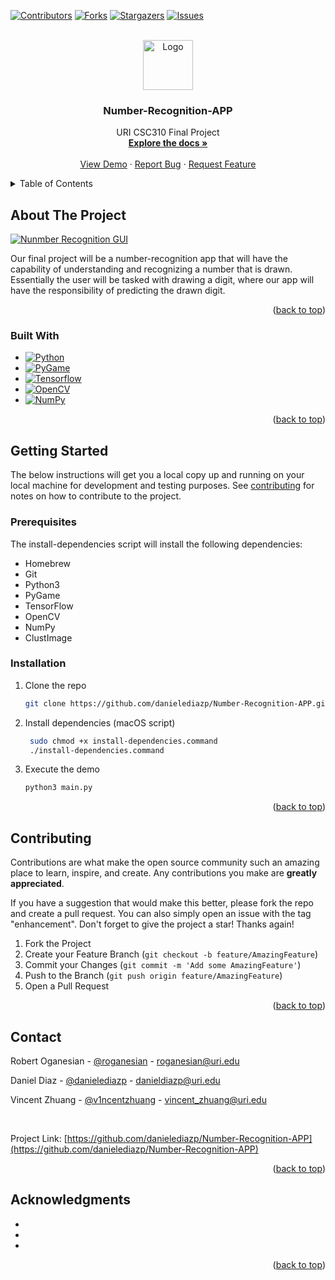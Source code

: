 <a name="readme-top"></a>

<!-- PROJECT SHIELDS -->
[![Contributors][contributors-shield]][contributors-url]
[![Forks][forks-shield]][forks-url]
[![Stargazers][stars-shield]][stars-url]
[![Issues][issues-shield]][issues-url]



<!-- PROJECT LOGO -->
<br />
<div align="center">
  <a href="https://github.com/danielediazp/Number-Recognition-APP">
    <img src="images/logo.png" alt="Logo" width="80" height="80">
  </a>

<h3 align="center">Number-Recognition-APP</h3>

  <p align="center">
    URI CSC310 Final Project
    <br />
    <a href="https://github.com/danielediazp/Number-Recognition-APP"><strong>Explore the docs »</strong></a>
    <br />
    <br />
    <a href="https://github.com/danielediazp/Number-Recognition-APP/blob/main/main.py">View Demo</a>
    ·
    <a href="https://github.com/danielediazp/Number-Recognition-APP/issues">Report Bug</a>
    ·
    <a href="https://github.com/danielediazp/Number-Recognition-APP/issues">Request Feature</a>
  </p>
</div>



<!-- TABLE OF CONTENTS -->
<details>
  <summary>Table of Contents</summary>
  <ol>
    <li>
      <a href="#about-the-project">About The Project</a>
      <ul>
        <li><a href="#built-with">Built With</a></li>
      </ul>
    </li>
    <li>
      <a href="#getting-started">Getting Started</a>
      <ul>
        <li><a href="#prerequisites">Prerequisites</a></li>
        <li><a href="#installation">Installation</a></li>
      </ul>
    </li>
    <li><a href="#contributing">Contributing</a></li>
    <li><a href="#contact">Contact</a></li>
    <li><a href="#acknowledgments">Acknowledgments</a></li>
  </ol>
</details>



<!-- ABOUT THE PROJECT -->
## About The Project

<a href="https://ibb.co/BZ1XzkL"><img src="https://i.ibb.co/Z8ZnL9d/Screen-Shot-2022-12-14-at-10-46-02-AM.jpg" alt="Nunmber Recognition GUI" border="0"></a>

Our final project will be a number-recognition app that will have the capability of understanding and recognizing a number that is drawn. Essentially the user will be tasked with drawing a digit, where our app will have the responsibility of predicting the drawn digit.

<p align="right">(<a href="#readme-top">back to top</a>)</p>



### Built With

* [![Python][Python3]][python-url]
* [![PyGame][PyGame]][pygame-url]
* [![Tensorflow][TensorFlow]][tensorflow-url]
* [![OpenCV][OpenCV]][opencv-url]
* [![NumPy][NumPy]][numpy-url]

<p align="right">(<a href="#readme-top">back to top</a>)</p>



<!-- GETTING STARTED -->
## Getting Started

The below instructions will get you a local copy up and running on your local machine for development and testing purposes. See [contributing](#contributing) for notes on how to contribute to the project.

### Prerequisites

The install-dependencies script will install the following dependencies:
* Homebrew
* Git
* Python3
* PyGame
* TensorFlow
* OpenCV
* NumPy
* ClustImage

### Installation

1. Clone the repo
   ```sh
   git clone https://github.com/danielediazp/Number-Recognition-APP.git
   ```
2. Install dependencies (macOS script)
   ```sh
    sudo chmod +x install-dependencies.command
    ./install-dependencies.command
    ```
3. Execute the demo
   ```sh
   python3 main.py
   ```

<p align="right">(<a href="#readme-top">back to top</a>)</p>



<!-- CONTRIBUTING -->
## Contributing

Contributions are what make the open source community such an amazing place to learn, inspire, and create. Any contributions you make are **greatly appreciated**.

If you have a suggestion that would make this better, please fork the repo and create a pull request. You can also simply open an issue with the tag "enhancement".
Don't forget to give the project a star! Thanks again!

1. Fork the Project
2. Create your Feature Branch (`git checkout -b feature/AmazingFeature`)
3. Commit your Changes (`git commit -m 'Add some AmazingFeature'`)
4. Push to the Branch (`git push origin feature/AmazingFeature`)
5. Open a Pull Request

<p align="right">(<a href="#readme-top">back to top</a>)</p>



<!-- CONTACT -->
## Contact

Robert Oganesian - [@roganesian](https://github.com/roganesian) - roganesian@uri.edu

Daniel Diaz - [@danielediazp](https://github.com/danielediazp) - danieldiazp@uri.edu

Vincent Zhuang - [@v1ncentzhuang](https://github.com/v1ncentzhuang) - vincent_zhuang@uri.edu

</br>

Project Link: [https://github.com/danielediazp/Number-Recognition-APP](https://github.com/danielediazp/Number-Recognition-APP)

<p align="right">(<a href="#readme-top">back to top</a>)</p>



<!-- ACKNOWLEDGMENTS -->
## Acknowledgments

* []()
* []()
* []()

<p align="right">(<a href="#readme-top">back to top</a>)</p>



<!-- MARKDOWN LINKS & IMAGES -->
<!-- https://www.markdownguide.org/basic-syntax/#reference-style-links -->
[contributors-shield]: https://img.shields.io/github/contributors/danielediazp/Number-Recognition-APP.svg?style=for-the-badge
[contributors-url]: https://github.com/danielediazp/Number-Recognition-APP/graphs/contributors
[forks-shield]: https://img.shields.io/github/forks/danielediazp/Number-Recognition-APP.svg?style=for-the-badge
[forks-url]: https://github.com/danielediazp/Number-Recognition-APP/network/members
[stars-shield]: https://img.shields.io/github/stars/danielediazp/Number-Recognition-APP.svg?style=for-the-badge
[stars-url]: https://github.com/danielediazp/Number-Recognition-APP/stargazers
[issues-shield]: https://img.shields.io/github/issues/danielediazp/Number-Recognition-APP.svg?style=for-the-badge
[issues-url]: https://github.com/danielediazp/Number-Recognition-APP/issues
[product-screenshot]: https://ibb.co/BZ1XzkL
[Python3]: https://img.shields.io/badge/python3-000000?style=for-the-badge&logo=python&logoColor=#3776AB
[python-url]: https://www.python.org/
[PyGame]: https://img.shields.io/badge/PyGame-0769AD?style=for-the-badge
[pygame-url]: https://www.pygame.org/
[TensorFlow]: https://img.shields.io/badge/TensorFlow-35495E?style=for-the-badge&logo=tensorflow&logoColor=#FF6F00
[tensorflow-url]: https://www.tensorflow.org/
[OpenCV]:https://img.shields.io/badge/OpenCV-20232A?style=for-the-badge&logo=opencv&logoColor=5C3EE8
[opencv-url]: https://opencv.org/
[NumPy]: https://img.shields.io/badge/NumPy-deded9?style=for-the-badge&logo=numpy&logoColor=013243
[numpy-url]: https://numpy.org/